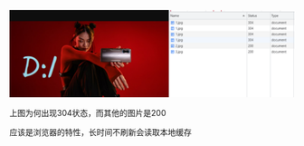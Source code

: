 ![image-20230619164426277](problem.assets/image-20230619164426277.png)

上图为何出现304状态，而其他的图片是200

应该是浏览器的特性，长时间不刷新会读取本地缓存